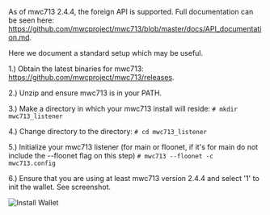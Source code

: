 As of mwc713 2.4.4, the foreign API is supported. Full documentation can be seen here: https://github.com/mwcproject/mwc713/blob/master/docs/API_documentation.md. 

Here we document a standard setup which may be useful.

1.) Obtain the latest binaries for mwc713: https://github.com/mwcproject/mwc713/releases.

2.) Unzip and ensure mwc713 is in your PATH.

3.) Make a directory in which your mwc713 install will reside:
```# mkdir mwc713_listener```

4.) Change directory to the directory:
```# cd mwc713_listener```

5.) Initialize your mwc713 listener (for main or floonet, if it's for main do not include the --floonet flag on this step)
```# mwc713 --floonet -c mwc713.config```

6.) Ensure that you are using at least mwc713 version 2.4.4 and select '1' to init the wallet. See screenshot.

![Install Wallet](https://raw.githubusercontent.com/mwcproject/mwc713/master/docs/init_mwc713.png "Install Wallet")

